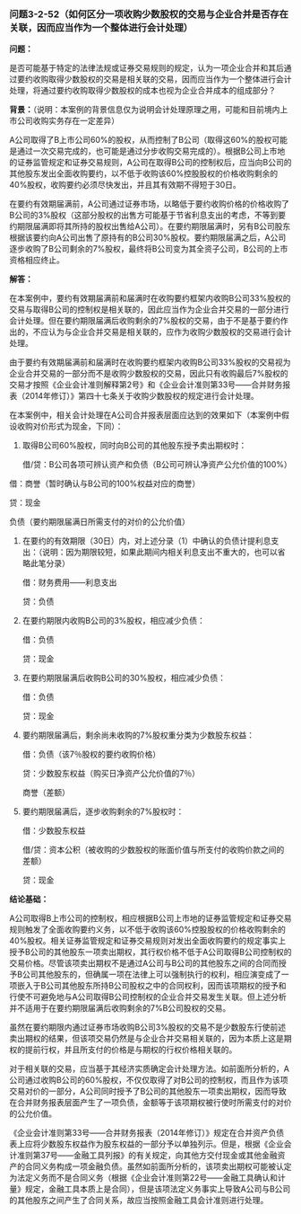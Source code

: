 ### 问题3-2-52（如何区分一项收购少数股权的交易与企业合并是否存在关联，因而应当作为一个整体进行会计处理）

**问题：**

是否可能基于特定的法律法规或证券交易规则的规定，认为一项企业合并和其后通过要约收购取得少数股权的交易是相关联的交易，因而应当作为一个整体进行会计处理，将通过要约收购取得少数股权的成本也视为企业合并成本的组成部分？

**背景：**（说明：本案例的背景信息仅为说明会计处理原理之用，可能和目前境内上市公司收购实务存在一定差异）

A公司取得了B上市公司60%的股权，从而控制了B公司（取得这60%的股权可能是通过一次交易完成的，也可能是通过分步收购交易完成的）。根据B公司上市地的证券监管规定和证券交易规则，A公司在取得B公司的控制权后，应当向B公司的其他股东发出全面收购要约，以不低于收购该60%控股股权的价格收购剩余的40%股权，收购要约必须尽快发出，并且其有效期不得短于30日。

在要约有效期届满前，A公司通过证券市场，以略低于要约收购价格的价格收购了B公司的3%股权（这部分股权的出售方可能基于节省利息支出的考虑，不等到要约期限届满即将其所持的股权出售给A公司）。在要约期限届满时，另有B公司股东根据该要约向A公司出售了原持有的B公司30%股权。要约期限届满之后，A公司逐步收购了B公司剩余的7%股权，最终将B公司变为其全资子公司，B公司的上市资格相应终止。

**解答：**

在本案例中，要约有效期届满前和届满时在收购要约框架内收购B公司33%股权的交易与取得B公司的控制权是相关联的，因此应当作为企业合并交易的一部分进行会计处理。但在要约期限届满后收购剩余的7%股权的交易，由于不是基于要约作出的，不应认为与企业合并交易是相关联的，应作为收购少数股权的交易进行会计处理。

由于要约有效期届满前和届满时在收购要约框架内收购B公司33%股权的交易视为企业合并交易的一部分而不是收购少数股权的交易，因此只有收购最后7%股权的交易才按照《企业会计准则解释第2号》和《企业会计准则第33号——合并财务报表（2014年修订）》第四十七条关于收购少数股权的规定进行会计处理。

在本案例中，相关会计处理在A公司合并报表层面应达到的效果如下（本案例中假设收购对价形式为现金，下同）：

1.  取得B公司60%股权，同时向B公司的其他股东授予卖出期权时：

    借/贷：B公司各项可辨认资产和负债（B公司可辨认净资产公允价值的100%）

借：商誉（暂时确认与B公司的100%权益对应的商誉）

贷：现金

负债（要约期限届满日所需支付的对价的公允价值）

1.  在要约的有效期限（30日）内，对上述分录（1）中确认的负债计提利息支出：（说明：因为期限较短，如果此期间内相关利息支出不重大的，也可以省略此笔分录）

    借：财务费用——利息支出

    贷：负债

2.  在要约期限内收购B公司的3%股权，相应减少负债：

    借：负债

    贷：现金

3.  在要约期限届满后收购B公司的30%股权，相应减少负债：

    借：负债

    贷：现金

4.  要约期限届满后，剩余尚未收购的7%股权重分类为少数股东权益：

    借：负债（该7％股权的要约收购价格）

    贷：少数股东权益（购买日净资产公允价值的7％）

    商誉（差额）

5.  要约期限届满后，逐步收购剩余的7%股权时：

    借：少数股东权益

    借/贷：资本公积（被收购的少数股权的账面价值与所支付的收购价款之间的差额）

    贷：现金

**结论基础：**

A公司取得B上市公司的控制权，相应根据B公司上市地的证券监管规定和证券交易规则触发了全面收购要约义务，以不低于收购该60%控股股权的价格收购剩余的40%股权。相关证券监管规定和证券交易规则对发出全面收购要约的规定事实上授予B公司的其他股东一项卖出期权，其行权价格不低于A公司取得B公司控制权的交易价格。尽管该项卖出期权不是通过A公司与B公司的其他股东之间的合同而授予B公司其他股东的，但确属一项在法律上可以强制执行的权利，相应演变成了一项嵌入于B公司其他股东所持B公司股权之中的合同权利，因而该项期权的授予和行使不可避免地与A公司取得B公司控制权的企业合并交易发生关联。但上述分析并不适用于在要约期限届满后收购剩余的7%B公司股权的交易。

虽然在要约期限内通过证券市场收购B公司3%股权的交易不是少数股东行使前述卖出期权的结果，但该项交易仍然是与企业合并交易相关联的，因为本质上这是期权的提前行权，并且所支付的价格是与期权的行权价格相关联的。

对于相关联的交易，应当基于其经济实质确定会计处理方法。如前面所分析的，A公司通过收购B公司的60%股权，不仅仅取得了对B公司的控制权，而且作为该项交易对价的一部分，A公司同时授予了B公司的其他股东一项卖出期权，因而导致在合并财务报表层面产生了一项负债，金额等于该项期权被行使时所需支付的对价的公允价值。

《企业会计准则第33号——合并财务报表（2014年修订）》规定在合并资产负债表上应将少数股东权益作为股东权益的一部分予以单独列示。但是，根据《企业会计准则第37号——金融工具列报》的有关规定，向其他方交付现金或其他金融资产的合同义务构成一项金融负债。虽然如前面所分析的，该项卖出期权可能被认定为法定义务而不是合同义务（根据《企业会计准则第22号——金融工具确认和计量》规定，金融工具本质上是合同），但是该项法定义务事实上导致A公司与B公司的其他股东之间产生了合同关系，故应当按照金融工具会计准则进行处理。